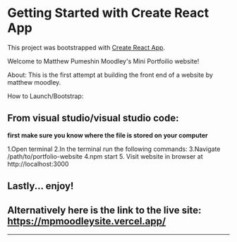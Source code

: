 # Getting Started with Create React App

This project was bootstrapped with [Create React App](https://github.com/facebook/create-react-app).

Welcome to Matthew Pumeshin Moodley's Mini Portfoilio website!

About:
This is the first attempt at building the front end of a website by matthew moodley.

How to Launch/Bootstrap:

From visual studio/visual studio code:
-----------------------------------------------------------------------------------------------------
**first make sure you know where the file is stored on your computer**

1.Open terminal
2.In the terminal run the following commands:
3.Navigate /path/to/portfolio-website
4.npm start
5. Visit website in browser at http://localhost:3000

Lastly...  enjoy!
-------------------------------------------------------------------------------------------------------

Alternatively here is the link to the live site: https://mpmoodleysite.vercel.app/
-------------------------------------------------------------------------------------------------------

-------------------------------------------------------------------------------------------------------

